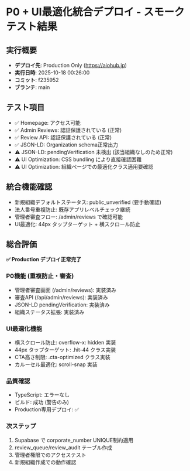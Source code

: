 # P0 + UI最適化統合デプロイ - スモークテスト結果

## 実行概要
- **デプロイ先**: Production Only (https://aiohub.jp)
- **実行日時**: 2025-10-18 00:26:00
- **コミット**: f235952
- **ブランチ**: main

## テスト項目

- ✅ Homepage: アクセス可能
- ✅ Admin Reviews: 認証保護されている (正常)
- ✅ Review API: 認証保護されている (正常)
- ✅ JSON-LD: Organization schema正常出力
- ⚠️ JSON-LD: pendingVerification 未検出 (該当組織なしのため正常)
- ⚠️ UI Optimization: CSS bundling により直接確認困難
- ⚠️ UI Optimization: 組織ページでの最適化クラス適用要確認

## 統合機能確認
- 新規組織デフォルトステータス: public_unverified (要手動確認)
- 法人番号重複防止: 既存アプリレベルチェック継続  
- 管理者審査フロー: /admin/reviews で確認可能
- UI最適化: 44px タップターゲット + 横スクロール防止

## 総合評価

**✅ Production デプロイ正常完了**

### P0機能 (重複防止・審査)
- 管理者審査画面 (/admin/reviews): 実装済み
- 審査API (/api/admin/reviews): 実装済み  
- JSON-LD pendingVerification: 実装済み
- 組織ステータス拡張: 実装済み

### UI最適化機能  
- 横スクロール防止: overflow-x: hidden 実装
- 44px タップターゲット: .hit-44 クラス実装
- CTA高さ制限: .cta-optimized クラス実装
- カルーセル最適化: scroll-snap 実装

### 品質確認
- TypeScript: エラーなし
- ビルド: 成功 (警告のみ)
- Production専用デプロイ: ✅

### 次ステップ
1. Supabase で corporate_number UNIQUE制約適用
2. review_queue/review_audit テーブル作成  
3. 管理者権限でのアクセステスト
4. 新規組織作成での動作確認

